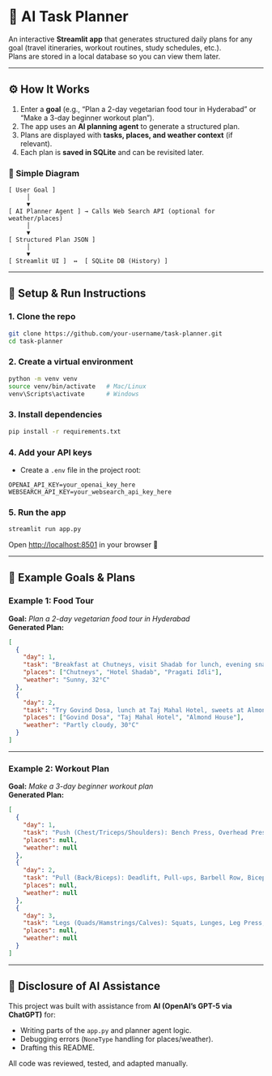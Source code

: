 # 🧠 AI Task Planner

An interactive **Streamlit app** that generates structured daily plans for any goal (travel itineraries, workout routines, study schedules, etc.).  
Plans are stored in a local database so you can view them later.

---

## ⚙️ How It Works

1. Enter a **goal** (e.g., “Plan a 2-day vegetarian food tour in Hyderabad” or “Make a 3-day beginner workout plan”).
2. The app uses an **AI planning agent** to generate a structured plan.
3. Plans are displayed with **tasks, places, and weather context** (if relevant).
4. Each plan is **saved in SQLite** and can be revisited later.

### 📝 Simple Diagram

```
[ User Goal ] 
     │
     ▼
[ AI Planner Agent ] → Calls Web Search API (optional for weather/places)
     │
     ▼
[ Structured Plan JSON ]
     │
     ▼
[ Streamlit UI ]  ↔  [ SQLite DB (History) ]
```

---

## 🚀 Setup & Run Instructions

### 1. Clone the repo
```bash
git clone https://github.com/your-username/task-planner.git
cd task-planner
```

### 2. Create a virtual environment
```bash
python -m venv venv
source venv/bin/activate   # Mac/Linux
venv\Scripts\activate      # Windows
```

### 3. Install dependencies
```bash
pip install -r requirements.txt
```

### 4. Add your API keys  
- Create a `.env` file in the project root:  
```env
OPENAI_API_KEY=your_openai_key_here
WEBSEARCH_API_KEY=your_websearch_api_key_here
```

### 5. Run the app
```bash
streamlit run app.py
```

Open [http://localhost:8501](http://localhost:8501) in your browser 🎉

---

## 🧾 Example Goals & Plans

### Example 1: Food Tour
**Goal:** *Plan a 2-day vegetarian food tour in Hyderabad*  
**Generated Plan:**
```json
[
  {
    "day": 1,
    "task": "Breakfast at Chutneys, visit Shadab for lunch, evening snacks at Pragati Idli",
    "places": ["Chutneys", "Hotel Shadab", "Pragati Idli"],
    "weather": "Sunny, 32°C"
  },
  {
    "day": 2,
    "task": "Try Govind Dosa, lunch at Taj Mahal Hotel, sweets at Almond House",
    "places": ["Govind Dosa", "Taj Mahal Hotel", "Almond House"],
    "weather": "Partly cloudy, 30°C"
  }
]
```

---

### Example 2: Workout Plan
**Goal:** *Make a 3-day beginner workout plan*  
**Generated Plan:**
```json
[
  {
    "day": 1,
    "task": "Push (Chest/Triceps/Shoulders): Bench Press, Overhead Press, Dips, Lateral Raises",
    "places": null,
    "weather": null
  },
  {
    "day": 2,
    "task": "Pull (Back/Biceps): Deadlift, Pull-ups, Barbell Row, Bicep Curls",
    "places": null,
    "weather": null
  },
  {
    "day": 3,
    "task": "Legs (Quads/Hamstrings/Calves): Squats, Lunges, Leg Press, Calf Raises",
    "places": null,
    "weather": null
  }
]
```

---

## 📜 Disclosure of AI Assistance

This project was built with assistance from **AI (OpenAI’s GPT-5 via ChatGPT)** for:
- Writing parts of the `app.py` and planner agent logic.  
- Debugging errors (`NoneType` handling for places/weather).  
- Drafting this README.  

All code was reviewed, tested, and adapted manually.
